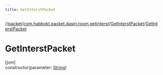 ```yaml
---
title: GetInterstPacket
---
```

//[packet](../../../index.html)/[com.habbokt.packet.dasm.room.getinterst](../index.html)/[GetInterstPacket](index.html)/[GetInterstPacket](-get-interst-packet.html)



# GetInterstPacket



[jvm]\
constructor(parameter: [String](https://kotlinlang.org/api/latest/jvm/stdlib/kotlin/-string/index.html))




